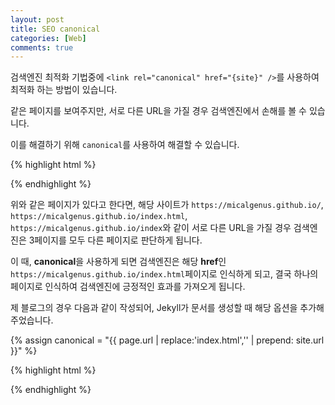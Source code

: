 ```yaml
---
layout: post
title: SEO canonical
categories: [Web]
comments: true
---
```


검색엔진 최적화 기법중에 `<link rel="canonical" href="{site}" />`를 사용하여 최적화 하는 방법이 있습니다.

같은 페이지를 보여주지만, 서로 다른 URL을 가질 경우 검색엔진에서 손해를 볼 수 있습니다.

이를 해결하기 위해 `canonical`를 사용하여 해결할 수 있습니다.


{% highlight html %}
<!DOCTYPE html>
<html>
  <head>
    <link rel="canonical" href="https://micalgenus.github.io/index.html" />
  </head>
</html>
{% endhighlight %}

위와 같은 페이지가 있다고 한다면, 해당 사이트가 `https://micalgenus.github.io/`, `https://micalgenus.github.io/index.html`, `https://micalgenus.github.io/index`와 같이 서로 다른 URL을 가질 경우 검색엔진은 3페이지를 모두 다른 페이지로 판단하게 됩니다.

이 때, **canonical**을 사용하게 되면 검색엔진은 해당 **href**인 `https://micalgenus.github.io/index.html`페이지로 인식하게 되고, 결국 하나의 페이지로 인식하여 검색엔진에 긍정적인 효과를 가져오게 됩니다.

제 블로그의 경우 다음과 같이 작성되어, Jekyll가 문서를 생성할 때 해당 옵션을 추가해 주었습니다.

{% assign canonical = "{{ page.url | replace:'index.html','' | prepend: site.url }}" %}

{% highlight html %}
<link rel="canonical" href="{{ canonical }}" />
{% endhighlight %}